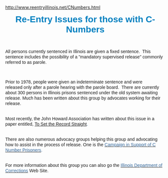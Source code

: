 http://www.reentryillinois.net/CNumbers.html
<H1 style="TEXT-ALIGN: center; MARGIN: 0in 0in 0pt"><SPAN style="FONT-FAMILY: Arial,Helvetica,sans-serif; COLOR: rgb(0,128,192)"><SPAN>Re-Entry Issues for those with C-Numbers</SPAN><BR></SPAN></H1>
<P><BR></P>
<P><SPAN style="FONT-SIZE: 14px; FONT-FAMILY: Arial,Helvetica,sans-serif; LINE-HEIGHT: 17px">All persons currently sentenced in Illinois are given a fixed sentence.&nbsp; This sentence includes the possibility of a "mandatory supervised release" commonly referred to as parole.<BR></SPAN></P>
<P><SPAN style="FONT-SIZE: 14px; FONT-FAMILY: Arial,Helvetica,sans-serif; LINE-HEIGHT: 17px"><BR></SPAN></P>
<P><SPAN style="FONT-SIZE: 14px; FONT-FAMILY: Arial,Helvetica,sans-serif; LINE-HEIGHT: 17px">Prior to 1978, people were given an indeterminate sentence and were released&nbsp;only&nbsp;after a parole hearing with the parole board.&nbsp; There are currently about 300 persons in Illinois prisons sentenced under the old system awaiting release. Much has been written about this group by advocates working for their release.</SPAN><BR></P>
<P><BR><SPAN style="FONT-SIZE: 14px; FONT-FAMILY: Arial,Helvetica,sans-serif; LINE-HEIGHT: 17px">Most recently, the John Howard Association has written about this issue in a paper entitled, <SPAN class=WEBON_COLOR style="COLOR: rgb(51,102,153)"><A href="http://blogs.chicagotribune.com/files/setting-the-record-straight.pdf" target=_blank>To Set the Record Straight</A></SPAN><SPAN class=WEBON_COLOR style="COLOR: rgb(51,102,153)">.&nbsp;&nbsp;&nbsp;</SPAN></SPAN><BR></P>
<P><BR><SPAN style="FONT-SIZE: 14px; FONT-FAMILY: Arial,Helvetica,sans-serif; LINE-HEIGHT: 17px">There are also numerous advocacy groups helping this group and advocating how to assist in the process of release. One is the <A href="http://www.prairiefire.org/C_Number_Campaign/Contents.shtml" target=_blank><SPAN class=WEBON_COLOR style="COLOR: rgb(51,102,153)">Campaign in Support of C Number Prisoners</SPAN></A><SPAN class=WEBON_COLOR style="COLOR: rgb(51,102,153)">. </SPAN></SPAN><BR></P>
<P><BR><SPAN style="FONT-SIZE: 14px; FONT-FAMILY: Arial,Helvetica,sans-serif; LINE-HEIGHT: 17px">For more information about this group you can also go the<SPAN class=WEBON_COLOR style="COLOR: rgb(51,102,153)"> </SPAN><A href="http://www.idoc.state.il.us/subsections/faq/default.shtml#04" target=_blank><SPAN class=WEBON_COLOR style="COLOR: rgb(51,102,153)">Illinois Department of Corrections</SPAN></A> Web Site.</SPAN></P>
<DIV class=clr></DIV>
